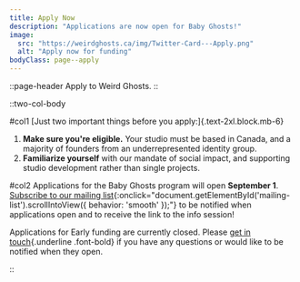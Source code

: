 ```yaml
---
title: Apply Now
description: "Applications are now open for Baby Ghosts!"
image:
  src: "https://weirdghosts.ca/img/Twitter-Card---Apply.png"
  alt: "Apply now for funding"
bodyClass: page--apply
---
```


::page-header
Apply to Weird Ghosts.
::

::two-col-body

#col1
[Just two important things before you apply:]{.text-2xl.block.mb-6}

1. **Make sure you're eligible.** Your studio must be based in Canada, and a majority of founders from an underrepresented identity group.
2. **Familiarize yourself** with our mandate of social impact, and supporting studio development rather than single projects.

#col2
Applications for the Baby Ghosts program will open **September 1**. [Subscribe to our mailing list](# "Click to subscribe"){:onclick="document.getElementById('mailing-list').scrollIntoView({ behavior: 'smooth' });"} to be notified when applications open and to receive the link to the info session!

Applications for Early funding are currently closed. Please [get in touch](mailto:hello@weirdghosts.ca){.underline .font-bold} if you have any questions or would like to be notified when they open.

<!-- :apply-now-button -->

::
